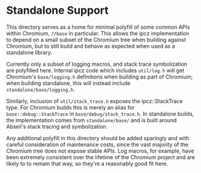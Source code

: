 Standalone Support
====

This directory serves as a home for minimal polyfill of some common APIs within
Chromium, `//base` in particular. This allows the ipcz implementation to depend
on a small subset of the Chromium tree when building against Chromium, but to
still build and behave as expected when used as a standalone library.

Currently only a subset of logging macros, and stack trace symbolization are
polyfilled here. Internal ipcz code which includes `util/log.h` will get
Chromium's `base/logging.h` definitions when building as part of Chromium; when
building standalone, this will instead include `standalone/base/logging.h`.

Similarly, inclusion of `util/stack_trace.h` exposes the ipcz::StackTrace type.
For Chromium builds this is merely an alias for `base::debug::StackTrace` in
`base/debug/stack_trace.h`. In standalone builds, the implementation comes from
`standalone/base/` and is built around Abseil's stack tracing and symbolization.

Any additional polyfill in this directory should be added sparingly and with
careful consideration of maintenance costs, since the vast majority of the
Chromium tree does not expose stable APIs. Log macros, for example, have been
extremely consistent over the lifetime of the Chromium project and are likely to
to remain that way, so they're a reasonably good fit here.
